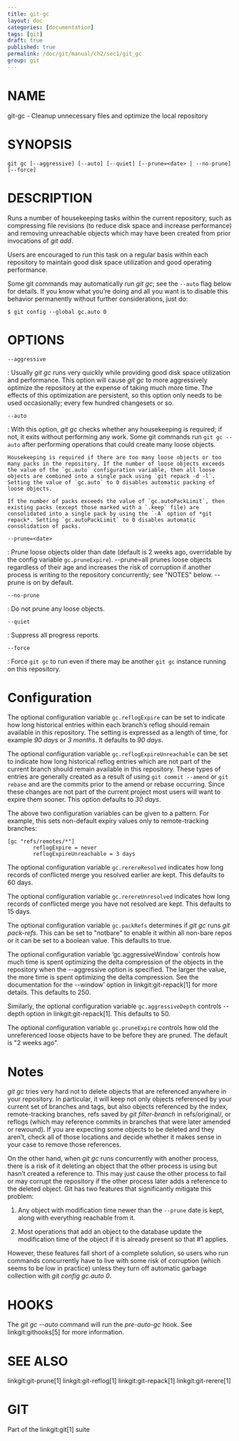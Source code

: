 ```yaml
---
title: git-gc
layout: doc
categories: [documentation]
tags: [git]
draft: true
published: true
permalink: /doc/git/manual/ch2/sec1/git_gc
group: git
---
```


NAME
====

git-gc - Cleanup unnecessary files and optimize the local repository

SYNOPSIS
========

    git gc [--aggressive] [--auto] [--quiet] [--prune=<date> | --no-prune] [--force]

DESCRIPTION
===========

Runs a number of housekeeping tasks within the current repository, such as compressing file revisions (to reduce disk space and increase performance) and removing unreachable objects which may have been created from prior invocations of *git add*.

Users are encouraged to run this task on a regular basis within each repository to maintain good disk space utilization and good operating performance.

Some git commands may automatically run *git gc*; see the `--auto` flag below for details. If you know what you’re doing and all you want is to disable this behavior permanently without further considerations, just do:

    $ git config --global gc.auto 0

OPTIONS
=======

`--aggressive`

:   Usually *git gc* runs very quickly while providing good disk space utilization and performance. This option will cause *git gc* to more aggressively optimize the repository at the expense of taking much more time. The effects of this optimization are persistent, so this option only needs to be used occasionally; every few hundred changesets or so.

`--auto`

:   With this option, *git gc* checks whether any housekeeping is required; if not, it exits without performing any work. Some git commands run `git gc --auto` after performing operations that could create many loose objects.

    Housekeeping is required if there are too many loose objects or too many packs in the repository. If the number of loose objects exceeds the value of the `gc.auto` configuration variable, then all loose objects are combined into a single pack using `git repack -d -l`. Setting the value of `gc.auto` to 0 disables automatic packing of loose objects.

    If the number of packs exceeds the value of `gc.autoPackLimit`, then existing packs (except those marked with a `.keep` file) are consolidated into a single pack by using the `-A` option of *git repack*. Setting `gc.autoPackLimit` to 0 disables automatic consolidation of packs.

`--prune=<date>`

:   Prune loose objects older than date (default is 2 weeks ago, overridable by the config variable `gc.pruneExpire`). --prune=all prunes loose objects regardless of their age and increases the risk of corruption if another process is writing to the repository concurrently; see "NOTES" below. --prune is on by default.

`--no-prune`

:   Do not prune any loose objects.

`--quiet`

:   Suppress all progress reports.

`--force`

:   Force `git gc` to run even if there may be another `git gc` instance running on this repository.

Configuration
=============

The optional configuration variable `gc.reflogExpire` can be set to indicate how long historical entries within each branch’s reflog should remain available in this repository. The setting is expressed as a length of time, for example *90 days* or *3 months*. It defaults to *90 days*.

The optional configuration variable `gc.reflogExpireUnreachable` can be set to indicate how long historical reflog entries which are not part of the current branch should remain available in this repository. These types of entries are generally created as a result of using `git commit --amend` or `git rebase` and are the commits prior to the amend or rebase occurring. Since these changes are not part of the current project most users will want to expire them sooner. This option defaults to *30 days*.

The above two configuration variables can be given to a pattern. For example, this sets non-default expiry values only to remote-tracking branches:

    [gc "refs/remotes/*"]
            reflogExpire = never
            reflogExpireUnreachable = 3 days

The optional configuration variable `gc.rerereResolved` indicates how long records of conflicted merge you resolved earlier are kept. This defaults to 60 days.

The optional configuration variable `gc.rerereUnresolved` indicates how long records of conflicted merge you have not resolved are kept. This defaults to 15 days.

The optional configuration variable `gc.packRefs` determines if *git gc* runs *git pack-refs*. This can be set to "notbare" to enable it within all non-bare repos or it can be set to a boolean value. This defaults to true.

The optional configuration variable ‘gc.aggressiveWindow\` controls how much time is spent optimizing the delta compression of the objects in the repository when the --aggressive option is specified. The larger the value, the more time is spent optimizing the delta compression. See the documentation for the --window’ option in linkgit:git-repack\[1\] for more details. This defaults to 250.

Similarly, the optional configuration variable `gc.aggressiveDepth` controls --depth option in linkgit:git-repack\[1\]. This defaults to 50.

The optional configuration variable `gc.pruneExpire` controls how old the unreferenced loose objects have to be before they are pruned. The default is "2 weeks ago".

Notes
=====

*git gc* tries very hard not to delete objects that are referenced anywhere in your repository. In particular, it will keep not only objects referenced by your current set of branches and tags, but also objects referenced by the index, remote-tracking branches, refs saved by *git filter-branch* in refs/original/, or reflogs (which may reference commits in branches that were later amended or rewound). If you are expecting some objects to be deleted and they aren’t, check all of those locations and decide whether it makes sense in your case to remove those references.

On the other hand, when *git gc* runs concurrently with another process, there is a risk of it deleting an object that the other process is using but hasn’t created a reference to. This may just cause the other process to fail or may corrupt the repository if the other process later adds a reference to the deleted object. Git has two features that significantly mitigate this problem:

1.  Any object with modification time newer than the `--prune` date is kept, along with everything reachable from it.

2.  Most operations that add an object to the database update the modification time of the object if it is already present so that \#1 applies.

However, these features fall short of a complete solution, so users who run commands concurrently have to live with some risk of corruption (which seems to be low in practice) unless they turn off automatic garbage collection with *git config gc.auto 0*.

HOOKS
=====

The *git gc --auto* command will run the *pre-auto-gc* hook. See linkgit:githooks\[5\] for more information.

SEE ALSO
========

linkgit:git-prune\[1\] linkgit:git-reflog\[1\] linkgit:git-repack\[1\] linkgit:git-rerere\[1\]

GIT
===

Part of the linkgit:git\[1\] suite
